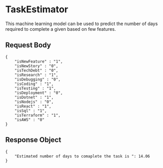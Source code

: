# TaskEstimator
This machine learning model can be used to predict the number of days required to complete a given based on few features.

## Request Body
```
{
    "isNewFeature" : "1",
    "isNewStory" : "0",
    "isTechDebt" : "0",
    "isResearch" : "1",
    "isDebugging" : "0",	
    "isCoding" : "1",	
    "isTesting" : "1",
    "isDeployment" : "0",	
    "isDotnet" : "1",	
    "isNodejs" : "0",	
    "isReact" : "1",	
    "isSql" : "1",	
    "isTerraform" : "1",	
    "isAWS" : "0"
}
```

## Response Object
```
{
    "Estimated number of days to comaplete the task is ": 14.06
}
```